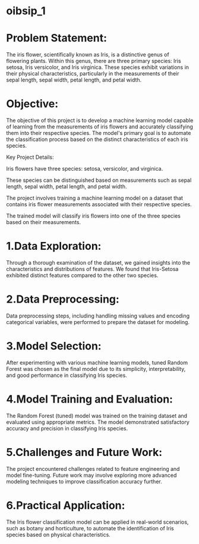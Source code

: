 # oibsip_1

# Problem Statement:

The iris flower, scientifically known as Iris, is a distinctive genus of flowering plants. Within this genus, there are three primary species: Iris setosa, Iris versicolor, and Iris virginica. These species exhibit variations in their physical characteristics, particularly in the measurements of their sepal length, sepal width, petal length, and petal width.

# Objective:

The objective of this project is to develop a machine learning model capable of learning from the measurements of iris flowers and accurately classifying them into their respective species. The model's primary goal is to automate the classification process based on the distinct characteristics of each iris species.

Key Project Details:

Iris flowers have three species: setosa, versicolor, and virginica.

These species can be distinguished based on measurements such as sepal length, sepal width, petal length, and petal width.

The project involves training a machine learning model on a dataset that contains iris flower measurements associated with their respective species.

The trained model will classify iris flowers into one of the three species based on their measurements.

# 1.Data Exploration: 
Through a thorough examination of the dataset, we gained insights into the characteristics and distributions of features. We found that Iris-Setosa exhibited distinct features compared to the other two species.

# 2.Data Preprocessing: 
Data preprocessing steps, including handling missing values and encoding categorical variables, were performed to prepare the dataset for modeling.

# 3.Model Selection: 
After experimenting with various machine learning models, tuned Random Forest was chosen as the final model due to its simplicity, interpretability, and good performance in classifying Iris species.

# 4.Model Training and Evaluation: 
The Random Forest (tuned) model was trained on the training dataset and evaluated using appropriate metrics. The model demonstrated satisfactory accuracy and precision in classifying Iris species.

# 5.Challenges and Future Work: 
The project encountered challenges related to feature engineering and model fine-tuning. Future work may involve exploring more advanced modeling techniques to improve classification accuracy further.

# 6.Practical Application: 
The Iris flower classification model can be applied in real-world scenarios, such as botany and horticulture, to automate the identification of Iris species based on physical characteristics.





